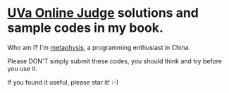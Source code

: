 # [UVa Online Judge](https://uva.onlinejudge.org/) solutions and sample codes in my book. 

Who am I? I'm [metaphysis](http://uhunt.onlinejudge.org/id/95895), a programming enthusiast in China.

Please DON'T simply submit these codes, you should think and try before you use it.

If you found it useful, please star it! :-)
